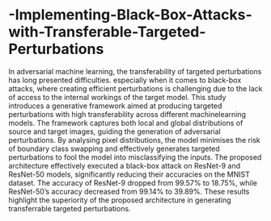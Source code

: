 # -Implementing-Black-Box-Attacks-with-Transferable-Targeted-Perturbations
In adversarial machine learning, the transferability of targeted perturbations has long presented difficulties.
especially when it comes to black-box attacks, where creating
efficient perturbations is challenging due to the lack of access
to the internal workings of the target model. This study introduces a generative framework aimed at producing targeted
perturbations with high transferability across different machinelearning models. The framework captures both local and global
distributions of source and target images, guiding the generation
of adversarial perturbations. By analysing pixel distributions,
the model minimises the risk of boundary class swapping and
effectively generates targeted perturbations to fool the model into
misclassifying the inputs. The proposed architecture effectively
executed a black-box attack on ResNet-9 and ResNet-50 models,
significantly reducing their accuracies on the MNIST dataset. The
accuracy of ResNet-9 dropped from 99.57% to 18.75%, while
ResNet-50’s accuracy decreased from 99.14% to 39.89%. These
results highlight the superiority of the proposed architecture in
generating transferrable targeted perturbations.
